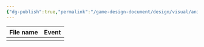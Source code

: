 ```yaml
---
{"dg-publish":true,"permalink":"/game-design-document/design/visual/animations/"}
---
```



| File name | Event |
| --------- | ----- |
|           |       |
